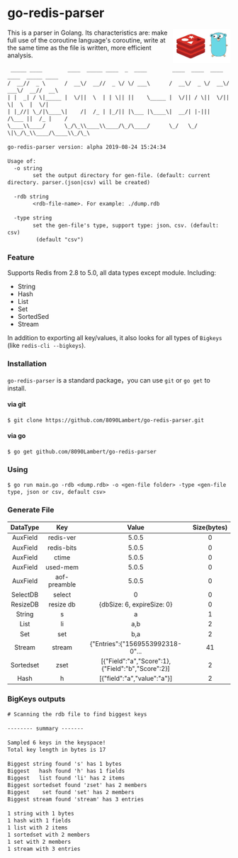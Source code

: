 <h1 align="left">go-redis-parser</h1>
<img align="right" width="130px" src="https://raw.githubusercontent.com/8090Lambert/material/master/go-redis-parser.jpg">  

This is a parser in Golang. Its characteristics are: make full use of 
the coroutine language's coroutine, write at the same time as the file 
is written, more efficient analysis.  
   
```
 _____ ____        ____  _____ ____  _  ____        ____  ____  ____  ____  _____ ____
/  __//  _ \      /  __\/  __//  _ \/ \/ ___\      /  __\/  _ \/  __\/ ___\/  __//  __\
| |  _| / \|_____ |  \/||  \  | | \|| ||    \_____ |  \/|| / \||  \/||    \|  \  |  \/|
| |_//| \_/|\____\|    /|  /_ | |_/|| |\___ |\____\|  __/| |-|||    /\___ ||  /_ |    /
\____\\____/      \_/\_\\____\\____/\_/\____/      \_/   \_/ \|\_/\_\\____/\____\\_/\_\

go-redis-parser version: alpha 2019-08-24 15:24:34

Usage of:
  -o string
    	set the output directory for gen-file. (default: current directory. parser.(json|csv) will be created)

  -rdb string
    	<rdb-file-name>. For example: ./dump.rdb

  -type string
    	set the gen-file's type, support type: json、csv. (default: csv)
    	 (default "csv")
```

### Feature
Supports Redis from 2.8 to 5.0, all data types except module. Including:
- String
- Hash
- List
- Set
- SortedSed
- Stream

In addition to exporting all key/values, it also looks for all types of `Bigkeys` (like `redis-cli --bigkeys`).


### Installation
`go-redis-parser` is a standard package，you can use `git` or `go get` to install.

#### via git
```
$ git clone https://github.com/8090Lambert/go-redis-parser.git
```

#### via go
```
$ go get github.com/8090Lambert/go-redis-parser
```

### Using
```
$ go run main.go -rdb <dump.rdb> -o <gen-file folder> -type <gen-file type, json or csv, default csv>
```

### Generate File
| DataType | Key | Value | Size(bytes) |
| :-----: | :-----: | :-----: | :-----: | 
| AuxField | redis-ver | 5.0.5 | 0 |
| AuxField | redis-bits | 5.0.5 | 0 |
| AuxField | ctime | 5.0.5 | 0 |
| AuxField | used-mem | 5.0.5 | 0 |
| AuxField | aof-preamble | 5.0.5 | 0 |
| SelectDB | select | 0 | 0 |
| ResizeDB | resize db | {dbSize: 6, expireSize: 0} | 0 |
| String | s | a | 1 |
| List | li | a,b | 2 |
| Set | set | b,a | 2 |
| Stream | stream | {"Entries":{"1569553992318-0"... | 41 |
| Sortedset | zset | [{"Field":"a","Score":1},{"Field":"b","Score":2}] | 2 |
| Hash | h | [{"field":"a","value":"a"}] | 2 |

### BigKeys outputs
```
# Scanning the rdb file to find biggest keys

-------- summary -------

Sampled 6 keys in the keyspace!
Total key length in bytes is 17

Biggest string found 's' has 1 bytes
Biggest   hash found 'h' has 1 fields
Biggest   list found 'li' has 2 items
Biggest sortedset found 'zset' has 2 members
Biggest    set found 'set' has 2 members
Biggest stream found 'stream' has 3 entries

1 string with 1 bytes
1 hash with 1 fields
1 list with 2 items
1 sortedset with 2 members
1 set with 2 members
1 stream with 3 entries
```

